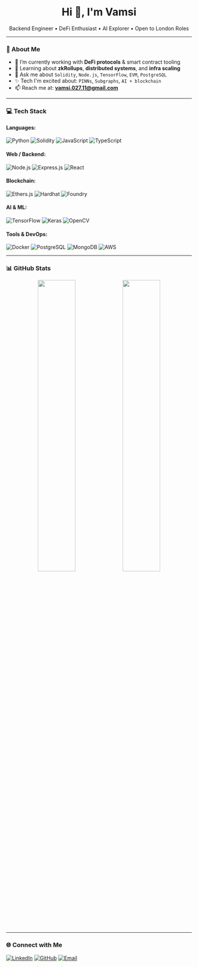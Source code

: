 <h1 align="center">Hi 👋, I'm Vamsi</h1>
<p align="center">Backend Engineer • DeFi Enthusiast • AI Explorer • Open to London Roles</p>

---

### 🧠 About Me

- 🔭 I’m currently working with **DeFi protocols** & smart contract tooling  
- 🌱 Learning about **zkRollups**, **distributed systems**, and **infra scaling**  
- 💬 Ask me about `Solidity`, `Node.js`, `TensorFlow`, `EVM`, `PostgreSQL`  
- ✨ Tech I'm excited about: `PINNs`, `Subgraphs`, `AI + blockchain`  
- 📫 Reach me at: **vamsi.027.11@gmail.com**

---

### 💻 Tech Stack

#### Languages:
![Python](https://img.shields.io/badge/Python-3670A0?logo=python&logoColor=white)
![Solidity](https://img.shields.io/badge/Solidity-363636?logo=solidity&logoColor=white)
![JavaScript](https://img.shields.io/badge/JavaScript-F7DF1E?logo=javascript&logoColor=black)
![TypeScript](https://img.shields.io/badge/TypeScript-007ACC?logo=typescript&logoColor=white)

#### Web / Backend:
![Node.js](https://img.shields.io/badge/Node.js-339933?logo=node-dot-js&logoColor=white)
![Express.js](https://img.shields.io/badge/Express.js-000000?logo=express&logoColor=white)
![React](https://img.shields.io/badge/React-20232A?logo=react&logoColor=61DAFB)

#### Blockchain:
![Ethers.js](https://img.shields.io/badge/Ethers.js-4E008F?logo=ethereum&logoColor=white)
![Hardhat](https://img.shields.io/badge/Hardhat-FCC72A?logo=ethereum&logoColor=black)
![Foundry](https://img.shields.io/badge/Foundry-black?logo=ethereum)

#### AI & ML:
![TensorFlow](https://img.shields.io/badge/TensorFlow-FF6F00?logo=tensorflow&logoColor=white)
![Keras](https://img.shields.io/badge/Keras-D00000?logo=keras&logoColor=white)
![OpenCV](https://img.shields.io/badge/OpenCV-5C3EE8?logo=opencv&logoColor=white)

#### Tools & DevOps:
![Docker](https://img.shields.io/badge/Docker-2496ED?logo=docker&logoColor=white)
![PostgreSQL](https://img.shields.io/badge/PostgreSQL-4169E1?logo=postgresql&logoColor=white)
![MongoDB](https://img.shields.io/badge/MongoDB-47A248?logo=mongodb&logoColor=white)
![AWS](https://img.shields.io/badge/AWS-232F3E?logo=amazon-aws&logoColor=white)

---

### 📊 GitHub Stats

<p align="center">
  <img src="https://github-readme-stats.vercel.app/api?username=27vamsi&show_icons=true&theme=tokyonight" width="45%" />
  <img src="https://github-readme-streak-stats.herokuapp.com?user=27vamsi&theme=tokyonight" width="45%" />
</p>

---

### 🌐 Connect with Me

[![LinkedIn](https://img.shields.io/badge/LinkedIn-blue?logo=linkedin&logoColor=white)](https://linkedin.com/in/m-sesha-sai-vamsi/)
[![GitHub](https://img.shields.io/badge/GitHub-100000?logo=github&logoColor=white)](https://github.com/27vamsi)
[![Email](https://img.shields.io/badge/Gmail-D14836?logo=gmail&logoColor=white)](mailto:vamsi.027.11@gmail.com)
